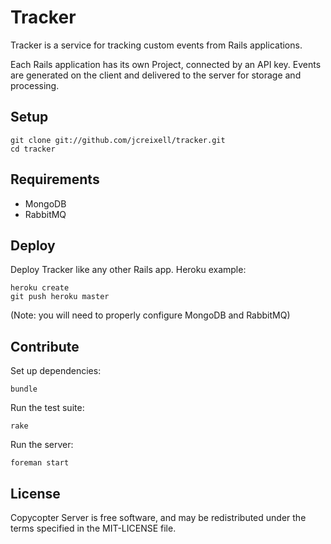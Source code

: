 Tracker
=======

Tracker is a service for tracking custom events from Rails applications.

Each Rails application has its own Project, connected by an API key.
Events are generated on the client and delivered to the server for storage and processing. 

Setup
-----

    git clone git://github.com/jcreixell/tracker.git
    cd tracker

Requirements
------------

* MongoDB
* RabbitMQ

Deploy
------

Deploy Tracker like any other Rails app. Heroku example:

    heroku create
    git push heroku master

(Note: you will need to properly configure MongoDB and RabbitMQ)


Contribute
----------

Set up dependencies:

    bundle

Run the test suite:

    rake

Run the server:

    foreman start


License
-------

Copycopter Server is free software, and may be redistributed under the terms
specified in the MIT-LICENSE file.
